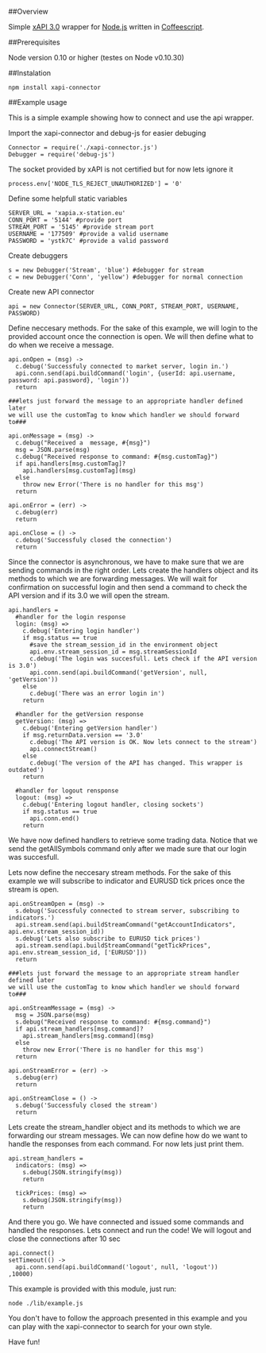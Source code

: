 ##Overview

Simple [xAPI 3.0](http://developers.xstore.pro/) wrapper for [Node.js](http://nodejs.org/) written in [Coffeescript](http://coffeescript.org/).

##Prerequisites

Node version 0.10 or higher (testes on Node v0.10.30)

##Instalation

`npm install xapi-connector`

##Example usage

This is a simple example showing how to connect and use the api wrapper.

Import the xapi-connector and debug-js for easier debuging

    Connector = require('./xapi-connector.js')
    Debugger = require('debug-js')

The socket provided by xAPI is not certified but for now lets ignore it

    process.env['NODE_TLS_REJECT_UNAUTHORIZED'] = '0'

Define some helpfull static variables

    SERVER_URL = 'xapia.x-station.eu'
    CONN_PORT = '5144' #provide port
    STREAM_PORT = '5145' #provide stream port
    USERNAME = '177509' #provide a valid username
    PASSWORD = 'ystk7C' #provide a valid password

Create debuggers

    s = new Debugger('Stream', 'blue') #debugger for stream
    c = new Debugger('Conn', 'yellow') #debugger for normal connection

Create new API connector

    api = new Connector(SERVER_URL, CONN_PORT, STREAM_PORT, USERNAME, PASSWORD)

Define neccesary methods.
For the sake of this example, we will login to the provided account once the connection is open.
We will then define what to do when we receive a message.

    api.onOpen = (msg) ->
      c.debug('Successfuly connected to market server, login in.')
      api.conn.send(api.buildCommand('login', {userId: api.username, password: api.password}, 'login'))
      return

    ###lets just forward the message to an appropriate handler defined later
    we will use the customTag to know which handler we should forward to###

    api.onMessage = (msg) ->
      c.debug("Received a  message, #{msg}")
      msg = JSON.parse(msg)
      c.debug("Received response to command: #{msg.customTag}")
      if api.handlers[msg.customTag]?
        api.handlers[msg.customTag](msg)
      else
        throw new Error('There is no handler for this msg')
      return

    api.onError = (err) ->
      c.debug(err)
      return

    api.onClose = () ->
      c.debug('Successfuly closed the connection')
      return

Since the connector is asynchronous, we have to make sure that we are sending commands in the right order.
Lets create the handlers object and its methods to which we are forwarding messages.
We will wait for confirmation on successful login and then send a command to check the API version and if its 3.0 we will open the stream.

    api.handlers =
      #handler for the login response
      login: (msg) =>
        c.debug('Entering login handler')
        if msg.status == true
          #save the stream_session_id in the environment object
          api.env.stream_session_id = msg.streamSessionId
          c.debug('The login was succesfull. Lets check if the API version is 3.0')
          api.conn.send(api.buildCommand('getVersion', null, 'getVersion'))
        else
          c.debug('There was an error login in')
        return

      #handler for the getVersion response
      getVersion: (msg) =>
        c.debug('Entering getVersion handler')
        if msg.returnData.version == '3.0'
          c.debug('The API version is OK. Now lets connect to the stream')
          api.connectStream()
        else
          c.debug('The version of the API has changed. This wrapper is outdated')
        return

      #handler for logout rensponse
      logout: (msg) =>
        c.debug('Entering logout handler, closing sockets')
        if msg.status == true
          api.conn.end()
        return

We have now defined handlers to retrieve some trading data.
Notice that we send the getAllSymbols command only after we made sure that our login was succesfull.

Lets now define the neccesary stream methods. For the sake of this example we will subscribe to indicator and EURUSD tick prices once the stream is open.

    api.onStreamOpen = (msg) ->
      s.debug('Successfuly connected to stream server, subscribing to indicators.')
      api.stream.send(api.buildStreamCommand("getAccountIndicators", api.env.stream_session_id))
      s.debug('Lets also subscribe to EURUSD tick prices')
      api.stream.send(api.buildStreamCommand("getTickPrices", api.env.stream_session_id, ['EURUSD']))
      return

    ###lets just forward the message to an appropriate stream handler defined later
    we will use the customTag to know which handler we should forward to###

    api.onStreamMessage = (msg) ->
      msg = JSON.parse(msg)
      s.debug("Received response to command: #{msg.command}")
      if api.stream_handlers[msg.command]?
        api.stream_handlers[msg.command](msg)
      else
        throw new Error('There is no handler for this msg')
      return

    api.onStreamError = (err) ->
      s.debug(err)
      return

    api.onStreamClose = () ->
      s.debug('Successfuly closed the stream')
      return

Lets create the stream_handler object and its methods to which we are forwarding our stream messages.
We can now define how do we want to handle the responses from each command. For now lets just print them.

    api.stream_handlers =
      indicators: (msg) =>
        s.debug(JSON.stringify(msg))
        return

      tickPrices: (msg) =>
        s.debug(JSON.stringify(msg))
        return

And there you go. We have connected and issued some commands and handled the responses. Lets connect and run the code!
We will logout and close the connections after 10 sec

    api.connect()
    setTimeout(() ->
      api.conn.send(api.buildCommand('logout', null, 'logout'))
    ,10000)


This example is provided with this module, just run:

`node ./lib/example.js`

You don't have to follow the approach presented in this example and you can play with the xapi-connector to search for your own style.

Have fun!
